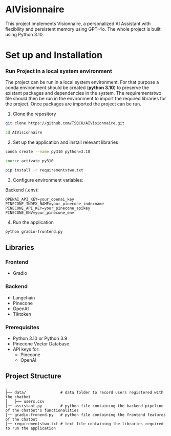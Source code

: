 # AIVisionnaire

This project implements Visionnaire, a personalized AI Assistant with flexibility and persistent memory using GPT-4o. The whole project is built using Python 3.10.

# Set up and Installation

### Run Project in a local system environment 

The project can be run in a local system environment. For that purpose a conda environment should be created (**python 3.10**) to preserve the existant packages and dependencies in the system. The requirementstwo file should then be run in the environment to import the required libraries for the project. Once packages are imported the project can be run.

1. Clone the repository
```bash
git clone https://github.com/TSQCH/AIVisionnaire.git

cd AIVisionnaire
```

2. Set up the application and install relevant libraries
```bash
conda create --name py310 python=3.10

source activate py310

pip install -r requirementstwo.txt
```

3. Configure environment variables:

Backend (.env):
```env
OPENAI_API_KEY=your_openai_key
PINECONE_INDEX_NAME=your_pinecone_indexname
PINECONE_API_KEY=your_pinecone_apikey
PINECONE_ENV=your_pinecone_env
```

4. Run the application
```bash
python gradio-frontend.py
```

## Libraries

### Frontend
- Gradio

### Backend
- Langchain
- Pinecone
- OpenAI
- Tiktoken

### Prerequisites
- Python 3.10 or Python 3.9
- Pinecone Vector Database
- API keys for:
  - Pinecone
  - OpenAI
  
## Project Structure

```
.
├── data/               # data folder to record users registered with the chatbot
│   ├── users.csv
│── assistant.py        # python file containing the backend pipeline of the chatbot's functionalities
│── gradio-fronend.py   # python file containing the frontend features of the chatbot
│── requirementstwo.txt # text file containing the libraries required to run the application
```
